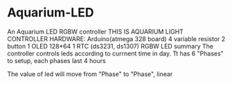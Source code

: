 # Aquarium-LED
An Aquarium LED RGBW controller
THIS IS AQUARIUM LIGHT CONTROLLER
HARDWARE:
  Arduino(atmega 328 board)
  4 variable resistor
  2 button
  1 OLED 128*64
  1 RTC (ds3231, ds1307)
  RGBW LED
 summary
 The controller controls leds according to currnent time in day. Tt has 6 "Phases" to setup, each phases last 4 hours
 
 The value of led will move from "Phase" to "Phase", linear
 
 
